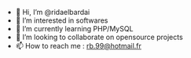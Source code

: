 - 👋 Hi, I’m @ridaelbardai
- 👀 I’m interested in softwares
- 🌱 I’m currently learning PHP/MySQL
- 💞️ I’m looking to collaborate on opensource projects
- 📫 How to reach me : rb.99@hotmail.fr

<!---
ridaelbardai/ridaelbardai is a ✨ special ✨ repository because its `README.md` (this file) appears on your GitHub profile.
You can click the Preview link to take a look at your changes.
--->
